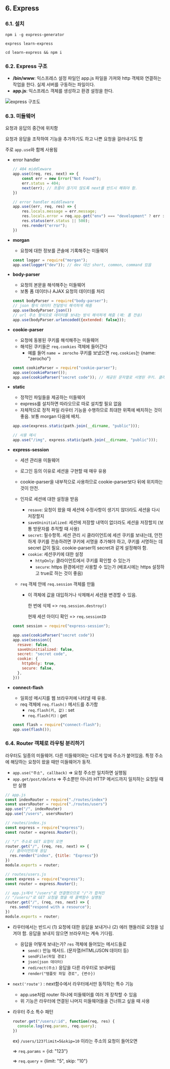 ## 6. Express

### 6.1. 설치

`npm i -g express-generator`

`express learn-express`

`cd learn-express && npm i`

### 6.2. Express 구조

- **/bin/www**: 익스프레스 설정 파일인 app.js 파일을 가져와 http 객체와 연결하는 작업을 한다. 실제 서버를 구동하는 파일이다.
- **app.js**: 익스프레스 객체를 생성하고 환경 설정을 한다.

![express 구조도](https://thebook.io/img/006982/192.jpg)

### 6.3. 미들웨어

요청과 응답의 중간에 위치함

요청과 응답을 조작하여 기능을 추가하기도 하고 나쁜 요청을 걸러내기도 함

주로 `app.use`와 함께 사용됨

- error handler

  ```js
  // 404 middleware
  app.use((req, res, next) => {
      const err = new Error("Not Found");
      err.status = 404;
      next(err); // 흐름이 끊기지 않도록 next를 반드시 해줘야 함.
  })
  
  // error handler middleware
  app.use((err, req, res) => {
      res.locals.message = err.message;
      res.locals.error = req.app.get("env") === "development" ? err : {};
      res.status(err.status || 500);
      res.render("error");
  })
  ```

- **morgan**

  - 요청에 대한 정보를 콘솔에 기록해주는 미들웨어

  ```js
  const logger = require("morgan");
  app.use(logger("dev")); // dev 대신 short, common, command 있음
  ```

- **body-parser**

  - 요청의 본문을 해석해주는 미들웨어
  - 보통 폼 데이터나 AJAX 요청의 데이터를 처리

  ```js
  const bodyParser = require("body-parser");
  // json 형식 데이터 전달방식 해석하게 해줌
  app.use(bodyParser.json())
  // url 주소 형식으로 데이터를 보내는 방식 해석하게 해줌 (예: 폼 전송)
  app.use(bodyParser.urlencoded({extended: false}));
  ```

- **cookie-parser**

  - 요청에 동봉된 쿠키를 해석해주는 미들웨어
  - 해석된 쿠키들은 `req.cookies` 객체에 들어간다
    - 예를 들어 `name = zerocho` 쿠키를 보냈으면 `req.cookies`는 {name: "zerocho"}

  ```js
  const cookieParser = require("cookie-parser");
  app.use(cookieParser());
  app.use(cookieParser("secret code")); // 제공된 문자열로 서명된 쿠키. 클라이언트에서 수정했을 때 에러 발생하므로 클라이언트에서 쿠키로 위험한 행동 하는 것을 방지할 수 있음.
  ```

- **static**

  - 정적인 파일들을 제공하는 미들웨어
  - express를 설치하면 따라오므로 따로 설치할 필요 없음
  - 자체적으로 정적 파일 라우터 기능을 수행하므로 최대한 위쪽에 배치하는 것이 좋음. 보통 morgan 다음에 배치.

  ```js
  app.use(express.static(path.join(__dirname, "public")));
  
  // 사용 예시
  app.use("/img", express.static(path.join(__dirname, "public")));
  ```

- **express-session**

  - 세션 관리용 미들웨어

  - 로그인 등의 이유로 세션을 구현할 때 매우 유용

  - cookie-parser을 내부적으로 사용하므로 cookie-parser보다 뒤에 위치하는 것이 안전.

  - 인자로 세션에 대한 설정을 받음

    - `resave`: 요청이 왔을 때 세션에 수정사항이 생기지 않더라도 세션을 다시 저장할지
    - `saveUninitialized`: 세션에 저장할 내역이 없더라도 세션을 저장할지 (보통 방문자를 추적할 때 사용)
    - `secret`: 필수항목. 세션 관리 시 클라이언트에 세션 쿠키를 보내는데, 안전하게 쿠키를 전송하려면 쿠키에 서명을 추가해야 하고, 쿠키를 서명하는 데 secret 값이 필요. cookie-parser의 secret과 같게 설정해야 함.
    - `cookie`: 세션쿠키에 대한 설정
      - `httpOnly`: 클라이언트에서 쿠키를 확인할 수 있는가
      - `secure`: https 환경에서만 사용할 수 있는가 (배포시에는 https 설정하고 true로 하는 것이 좋음)

  - `req` 객체 안에 `req.session` 객체를 만듦

    - 이 객체에 값을 대입하거나 삭제해서 세션을 변경할 수 있음.

      한 번에 삭제 => `req.session.destroy()`

      현재 세션 아이디 확인 => `req.sessionID`

  ```js
  const session = require("express-session");
  
  app.use(cookieParser("secret code"))
  app.use(session({
    resave: false,
    saveUninitialized: false,
    secret: "secret code",
    cookie: {
      httpOnly: true,
      secure: false,
    },
  }))
  ```

- **connect-flash**

  - 일회성 메시지를 웹 브라우저에 나타낼 때 유용.
  - req 객체에 `req.flash()` 메서드를 추가함
    - `req.flash(키, 값)` : set
    - `req.flash(키)` : get

  ```js
  const flash = require("connect-flash");
  app.use(flash());
  ```

  

### 6.4. Router 객체로 라우팅 분리하기

라우터도 일종의 미들웨어. 다른 미들웨어와는 다르게 앞에 주소가 붙어있음. 특정 주소에 해당하는 요청이 왔을 때만 미들웨어가 동작.

- `app.use("주소", callback)` => 요청 주소만 일치하면 실행됨
- `app.get/post/delete` => 주소뿐만 아니라 HTTP 메서드까지 일치하는 요청일 때만 실행

```js
// app.js
const indexRouter = require("./routes/index")
const usersRouter = require("./routes/users")
app.use("/", indexRouter)
app.use("/users", usersRouter)
```

```js
// routes/index.js
const express = require("express");
const router = express.Router();

// "/" 주소로 GET 요청이 오면
router.get("/", (req, res, next) => {
  // 클라이언트에 응답
  res.render("index", {title: "Express"})
})
module.exports = router;
```

```js
// routes/users.js
const express = require("express");
const router = express.Router();

// app.js에서 "/users"로 연결했으므로 "/"가 합쳐진
// "/users/"로 GET 요청을 했을 때 콜백함수 실행됨
router.get("/", (req, res, next) => {
  res.send("respond with a resource");
})
module.exports = router;
```

- 라우터에서는 반드시 (1) 요청에 대한 응답을 보내거나 (2) 에러 핸들러로 요청을 넘겨야 함. 응답을 보내지 않으면 브라우저는 계속 기다림.

  - 응답을 어떻게 보내는가? `res` 객체에 들어있는 메서드들로
    - `send()` 만능 메서드. (문자열/HTML/JSON 데이터 등)
    - `sendFile(파일 경로)` 
    - `json(json 데이터)`
    - `redirect(주소)` 응답을 다른 라우터로 보내버림
    - `render("템플릿 파일 경로", {변수})`

- `next('route')` : next함수에서 라우터에서만 동작하는 특수 기능

  - app.use처럼 router 하나에 미들웨어를 여러 개 장착할 수 있음
  - 위 기능은 라우터에 연결된 나머지 미들웨어들을 건너뛰고 싶을 때 사용

- 라우터 주소 특수 패턴

  ```js
  router.get("/users/:id", function(req, res) {
    console.log(req.params, req.query);
  })
  ```

  ex) `/users/123?limit=5&skip=10` 이라는 주소의 요청이 들어오면 

  => `req.params` = {id: "123"}

  => `req.query` = {limit: "5", skip: "10"}